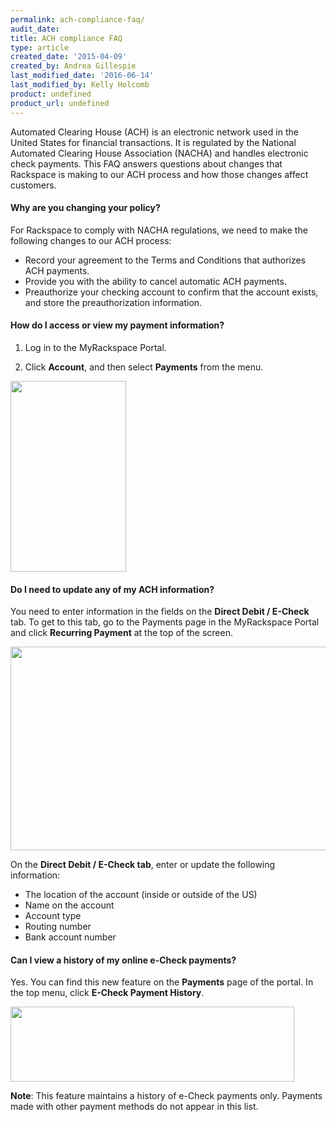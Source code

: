 ```yaml
---
permalink: ach-compliance-faq/
audit_date:
title: ACH compliance FAQ
type: article
created_date: '2015-04-09'
created_by: Andrea Gillespie
last_modified_date: '2016-06-14'
last_modified_by: Kelly Holcomb
product: undefined
product_url: undefined
---
```


Automated Clearing House (ACH) is an electronic network used in the
United States for financial transactions. It is regulated by the
National Automated Clearing House Association (NACHA) and handles
electronic check payments. This FAQ answers questions about changes that
Rackspace is making to our ACH process and how those changes affect
customers.

#### Why are you changing your policy?

For Rackspace to comply with NACHA regulations, we need to make the
following changes to our ACH process:

-   Record your agreement to the Terms and Conditions that authorizes
    ACH payments.
-   Provide you with the ability to cancel automatic ACH payments.
-   Preauthorize your checking account to confirm that the account
    exists, and store the preauthorization information.

#### How do I access or view my payment information?

1. Log in to the MyRackspace Portal.

2. Click **Account**, and then select **Payments** from the menu.

  <img src="{% asset_path general/ach-compliance-faq/ACHFAQ1.png %}" width="185" height="305" />


#### Do I need to update any of my ACH information?

You need to enter information in the fields on the **Direct Debit / E-Check** tab. To get to this tab, go to the Payments page in the MyRackspace Portal and click **Recurring Payment** at the top of the screen.

<img src="{% asset_path general/ach-compliance-faq/ACHFAQ2a.png %}" width="595" height="326" />

On the **Direct Debit / E-Check tab**, enter or update the following information:

-   The location of the account (inside or outside of the US)
-   Name on the account
-   Account type
-   Routing number
-   Bank account number

#### Can I view a history of my online e-Check payments?

Yes. You can find this new feature on the **Payments** page of the
portal. In the top menu, click  **E-Check Payment History**.

<img src="{% asset_path general/ach-compliance-faq/ACHFAQ4a.png %}" width="454" height="120" />

**Note**: This feature maintains a history of e-Check payments only.
Payments made with other payment methods do not appear in this list.
